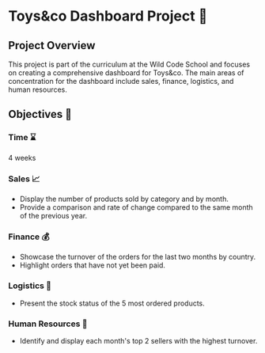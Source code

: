 # Toys&co Dashboard Project 🚗

## Project Overview
This project is part of the curriculum at the Wild Code School and focuses on creating a comprehensive dashboard for Toys&co. The main areas of concentration for the dashboard include sales, finance, logistics, and human resources.

## Objectives 🎯

### Time ⌛ 
4 weeks

### Sales 📈
- Display the number of products sold by category and by month.
- Provide a comparison and rate of change compared to the same month of the previous year.

### Finance 💰
- Showcase the turnover of the orders for the last two months by country.
- Highlight orders that have not yet been paid.

### Logistics 🚚
- Present the stock status of the 5 most ordered products.

### Human Resources 👥
- Identify and display each month's top 2 sellers with the highest turnover.
